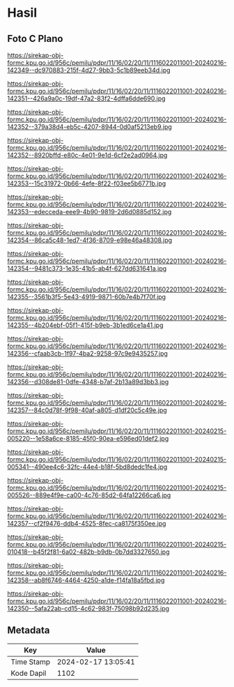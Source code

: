 # Hasil

## Foto C Plano

https://sirekap-obj-formc.kpu.go.id/956c/pemilu/pdpr/11/16/02/20/11/1116022011001-20240216-142349--dc970883-215f-4d27-9bb3-5c1b89eeb34d.jpg

https://sirekap-obj-formc.kpu.go.id/956c/pemilu/pdpr/11/16/02/20/11/1116022011001-20240216-142351--426a9a0c-19df-47a2-83f2-4dffa6dde690.jpg

https://sirekap-obj-formc.kpu.go.id/956c/pemilu/pdpr/11/16/02/20/11/1116022011001-20240216-142352--379a38d4-eb5c-4207-8944-0d0af5213eb9.jpg

https://sirekap-obj-formc.kpu.go.id/956c/pemilu/pdpr/11/16/02/20/11/1116022011001-20240216-142352--8920bffd-e80c-4e01-9e1d-6cf2e2ad0964.jpg

https://sirekap-obj-formc.kpu.go.id/956c/pemilu/pdpr/11/16/02/20/11/1116022011001-20240216-142353--15c31972-0b66-4efe-8f22-f03ee5b6771b.jpg

https://sirekap-obj-formc.kpu.go.id/956c/pemilu/pdpr/11/16/02/20/11/1116022011001-20240216-142353--edecceda-eee9-4b90-9819-2d6d0885d152.jpg

https://sirekap-obj-formc.kpu.go.id/956c/pemilu/pdpr/11/16/02/20/11/1116022011001-20240216-142354--86ca5c48-1ed7-4f36-8709-e98e46a48308.jpg

https://sirekap-obj-formc.kpu.go.id/956c/pemilu/pdpr/11/16/02/20/11/1116022011001-20240216-142354--9481c373-1e35-41b5-ab4f-627dd631641a.jpg

https://sirekap-obj-formc.kpu.go.id/956c/pemilu/pdpr/11/16/02/20/11/1116022011001-20240216-142355--3561b3f5-5e43-4919-9871-60b7e4b7f70f.jpg

https://sirekap-obj-formc.kpu.go.id/956c/pemilu/pdpr/11/16/02/20/11/1116022011001-20240216-142355--4b204ebf-05f1-415f-b9eb-3b1ed6ce1a41.jpg

https://sirekap-obj-formc.kpu.go.id/956c/pemilu/pdpr/11/16/02/20/11/1116022011001-20240216-142356--cfaab3cb-1f97-4ba2-9258-97c9e9435257.jpg

https://sirekap-obj-formc.kpu.go.id/956c/pemilu/pdpr/11/16/02/20/11/1116022011001-20240216-142356--d308de81-0dfe-4348-b7af-2b13a89d3bb3.jpg

https://sirekap-obj-formc.kpu.go.id/956c/pemilu/pdpr/11/16/02/20/11/1116022011001-20240216-142357--84c0d78f-9f98-40af-a805-d1df20c5c49e.jpg

https://sirekap-obj-formc.kpu.go.id/956c/pemilu/pdpr/11/16/02/20/11/1116022011001-20240215-005220--1e58a6ce-8185-45f0-90ea-e596ed01def2.jpg

https://sirekap-obj-formc.kpu.go.id/956c/pemilu/pdpr/11/16/02/20/11/1116022011001-20240215-005341--490ee4c6-32fc-44e4-b18f-5bd8dedc1fe4.jpg

https://sirekap-obj-formc.kpu.go.id/956c/pemilu/pdpr/11/16/02/20/11/1116022011001-20240215-005526--889e4f9e-ca00-4c76-85d2-64fa12266ca6.jpg

https://sirekap-obj-formc.kpu.go.id/956c/pemilu/pdpr/11/16/02/20/11/1116022011001-20240216-142357--cf2f9476-ddb4-4525-8fec-ca8175f350ee.jpg

https://sirekap-obj-formc.kpu.go.id/956c/pemilu/pdpr/11/16/02/20/11/1116022011001-20240215-010418--b45f2f81-6a02-482b-b9db-0b7dd3327650.jpg

https://sirekap-obj-formc.kpu.go.id/956c/pemilu/pdpr/11/16/02/20/11/1116022011001-20240216-142358--ab8f6746-4464-4250-a1de-f14fa18a5fbd.jpg

https://sirekap-obj-formc.kpu.go.id/956c/pemilu/pdpr/11/16/02/20/11/1116022011001-20240216-142350--5afa22ab-cd15-4c62-983f-75098b92d235.jpg


## Metadata

| Key        | Value               |
| ---------- | ------------------- |
| Time Stamp | 2024-02-17 13:05:41 |
| Kode Dapil | 1102                |



